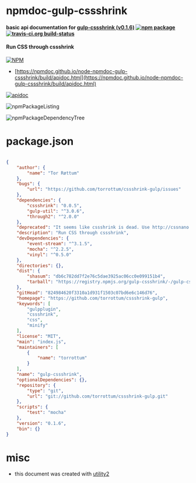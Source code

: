 # npmdoc-gulp-cssshrink

#### basic api documentation for  [gulp-cssshrink (v0.1.6)](https://github.com/torrottum/cssshrink-gulp)  [![npm package](https://img.shields.io/npm/v/npmdoc-gulp-cssshrink.svg?style=flat-square)](https://www.npmjs.org/package/npmdoc-gulp-cssshrink) [![travis-ci.org build-status](https://api.travis-ci.org/npmdoc/node-npmdoc-gulp-cssshrink.svg)](https://travis-ci.org/npmdoc/node-npmdoc-gulp-cssshrink)

#### Run CSS through cssshrink

[![NPM](https://nodei.co/npm/gulp-cssshrink.png?downloads=true&downloadRank=true&stars=true)](https://www.npmjs.com/package/gulp-cssshrink)

- [https://npmdoc.github.io/node-npmdoc-gulp-cssshrink/build/apidoc.html](https://npmdoc.github.io/node-npmdoc-gulp-cssshrink/build/apidoc.html)

[![apidoc](https://npmdoc.github.io/node-npmdoc-gulp-cssshrink/build/screenCapture.buildCi.browser.%252Ftmp%252Fbuild%252Fapidoc.html.png)](https://npmdoc.github.io/node-npmdoc-gulp-cssshrink/build/apidoc.html)

![npmPackageListing](https://npmdoc.github.io/node-npmdoc-gulp-cssshrink/build/screenCapture.npmPackageListing.svg)

![npmPackageDependencyTree](https://npmdoc.github.io/node-npmdoc-gulp-cssshrink/build/screenCapture.npmPackageDependencyTree.svg)



# package.json

```json

{
    "author": {
        "name": "Tor Røttum"
    },
    "bugs": {
        "url": "https://github.com/torrottum/cssshrink-gulp/issues"
    },
    "dependencies": {
        "cssshrink": "0.0.5",
        "gulp-util": "^3.0.6",
        "through2": "^2.0.0"
    },
    "deprecated": "It seems like cssshrink is dead. Use http://cssnano.co/ instead",
    "description": "Run CSS through cssshrink",
    "devDependencies": {
        "event-stream": "^3.1.5",
        "mocha": "^2.2.5",
        "vinyl": "^0.5.0"
    },
    "directories": {},
    "dist": {
        "shasum": "db6c782dd7f2e76c5dae3925ac06cc0e099151b4",
        "tarball": "https://registry.npmjs.org/gulp-cssshrink/-/gulp-cssshrink-0.1.6.tgz"
    },
    "gitHead": "824984620f3310a1d931f1503c07bd6e6c146d76",
    "homepage": "https://github.com/torrottum/cssshrink-gulp",
    "keywords": [
        "gulpplugin",
        "cssshrink",
        "css",
        "minify"
    ],
    "license": "MIT",
    "main": "index.js",
    "maintainers": [
        {
            "name": "torrottum"
        }
    ],
    "name": "gulp-cssshrink",
    "optionalDependencies": {},
    "repository": {
        "type": "git",
        "url": "git://github.com/torrottum/cssshrink-gulp.git"
    },
    "scripts": {
        "test": "mocha"
    },
    "version": "0.1.6",
    "bin": {}
}
```



# misc
- this document was created with [utility2](https://github.com/kaizhu256/node-utility2)
